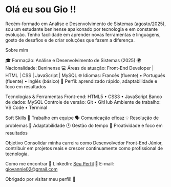 # Olá eu sou Gio !!

Recém-formado em Análise e Desenvolvimento de Sistemas (agosto/2025), sou um estudante beninense apaixonado por tecnologia e em constante evolução. Tenho facilidade em aprender novas ferramentas e linguagens, gosto de desafios e de criar soluções que fazem a diferença.

Sobre mim

🎓 Formação: Análise e Desenvolvimento de Sistemas (2025)
🌍 Nacionalidade: Beninense
💻 Áreas de atuação: Front-End Developer | HTML | CSS | JavaScript | MySQL
🌐 Idiomas: Francês (fluente) • Português (fluente) • Inglês (básico)
🚀 Perfil: aprendizado rápido, adaptabilidade e foco em resultados

Tecnologias & Ferramentas
Front-end: HTML5 • CSS3 • JavaScript
Banco de dados: MySQL
Controle de versão: Git • GitHub
Ambiente de trabalho: VS Code • Terminal

Soft Skills
🤝 Trabalho em equipe
🗣️ Comunicação eficaz
💡 Resolução de problemas
🔄 Adaptabilidade
🕐 Gestão do tempo
🎯 Proatividade e foco em resultados

Objetivo
Consolidar minha carreira como Desenvolvedor Front-End Júnior, contribuir em projetos reais e crescer continuamente como profissional de tecnologia.

Como me encontrar
💼 LinkedIn: [Seu Perfil](https://www.linkedin.com/in/giovanni-wilio-clarens-ayihounkpe-dako-4b0a96251/)
📧 E-mail: giovannie02@gmail.com
 

Obrigado por visitar meu perfil! 🚀
